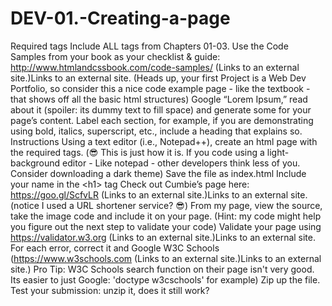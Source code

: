 # DEV-01.-Creating-a-page
Required tags Include ALL tags from Chapters 01-03.  Use the Code Samples from your book as your checklist &amp; guide: http://www.htmlandcssbook.com/code-samples/ (Links to an external site.)Links to an external site. (Heads up, your first Project is a Web Dev Portfolio, so consider this a nice code example page - like the textbook - that shows off all the basic html structures) Google “Lorem Ipsum,” read about it (spoiler: its dummy text to fill space) and generate some for your page’s content.  Label each section, for example, if you are demonstrating using bold, italics, superscript, etc., include a heading that explains so.  Instructions Using a text editor (i.e., Notepad++), create an html page with the required tags.  (😎 This is just how it is. If you code using a light-background editor - Like notepad - other developers think less of you. Consider downloading a dark theme) Save the file as index.html Include your name in the &lt;h1> tag  Check out Cumbie’s page here: https://goo.gl/ScfvLR (Links to an external site.)Links to an external site. (notice I used a URL shortener service? 😎) From my page, view the source, take the image code and include it on your page.   (Hint: my code might help you figure out the next step to validate your code) Validate your page using https://validator.w3.org (Links to an external site.)Links to an external site.  For each error, correct it and Google W3C Schools (https://www.w3schools.com (Links to an external site.)Links to an external site.) Pro Tip: W3C Schools search function on their page isn't very good. Its easier to just Google: 'doctype w3cschools' for example) Zip up the file. Test your submission: unzip it, does it still work? 
